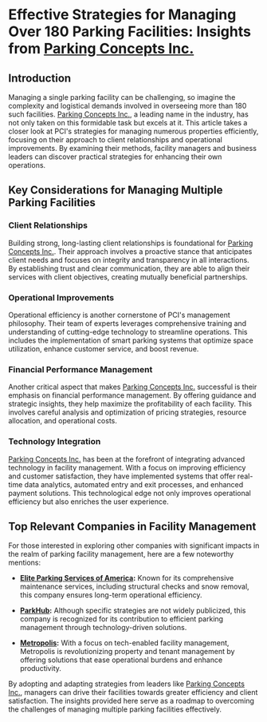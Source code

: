 # Effective Strategies for Managing Over 180 Parking Facilities: Insights from [Parking Concepts Inc.](/dir/parking_concepts_inc)

## Introduction

Managing a single parking facility can be challenging, so imagine the complexity and logistical demands involved in overseeing more than 180 such facilities. [Parking Concepts Inc.](/dir/parking_concepts_inc), a leading name in the industry, has not only taken on this formidable task but excels at it. This article takes a closer look at PCI's strategies for managing numerous properties efficiently, focusing on their approach to client relationships and operational improvements. By examining their methods, facility managers and business leaders can discover practical strategies for enhancing their own operations.

## Key Considerations for Managing Multiple Parking Facilities

### Client Relationships

Building strong, long-lasting client relationships is foundational for [Parking Concepts Inc.](/dir/parking_concepts_inc). Their approach involves a proactive stance that anticipates client needs and focuses on integrity and transparency in all interactions. By establishing trust and clear communication, they are able to align their services with client objectives, creating mutually beneficial partnerships.

### Operational Improvements

Operational efficiency is another cornerstone of PCI's management philosophy. Their team of experts leverages comprehensive training and understanding of cutting-edge technology to streamline operations. This includes the implementation of smart parking systems that optimize space utilization, enhance customer service, and boost revenue. 

### Financial Performance Management

Another critical aspect that makes [Parking Concepts Inc.](/dir/parking_concepts_inc) successful is their emphasis on financial performance management. By offering guidance and strategic insights, they help maximize the profitability of each facility. This involves careful analysis and optimization of pricing strategies, resource allocation, and operational costs.

### Technology Integration

[Parking Concepts Inc.](/dir/parking_concepts_inc) has been at the forefront of integrating advanced technology in facility management. With a focus on improving efficiency and customer satisfaction, they have implemented systems that offer real-time data analytics, automated entry and exit processes, and enhanced payment solutions. This technological edge not only improves operational efficiency but also enriches the user experience.

## Top Relevant Companies in Facility Management

For those interested in exploring other companies with significant impacts in the realm of parking facility management, here are a few noteworthy mentions:

- **[Elite Parking Services of America](/dir/elite_parking_services_of_america):** Known for its comprehensive maintenance services, including structural checks and snow removal, this company ensures long-term operational efficiency.

- **[ParkHub](/dir/parkhub):** Although specific strategies are not widely publicized, this company is recognized for its contribution to efficient parking management through technology-driven solutions.

- **[Metropolis](/dir/metropolis):** With a focus on tech-enabled facility management, Metropolis is revolutionizing property and tenant management by offering solutions that ease operational burdens and enhance productivity.

By adopting and adapting strategies from leaders like [Parking Concepts Inc.](/dir/parking_concepts_inc), managers can drive their facilities towards greater efficiency and client satisfaction. The insights provided here serve as a roadmap to overcoming the challenges of managing multiple parking facilities effectively.